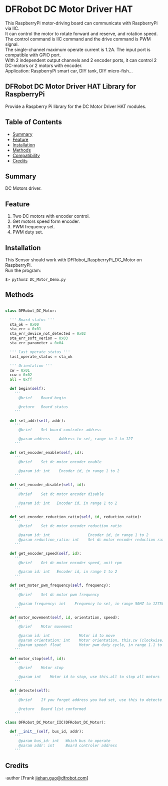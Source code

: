# DFRobot DC Motor Driver HAT

This RaspberryPi motor-driving board can communicate with RaspberryPi via IIC. <br>
It can control the motor to rotate forward and reserve, and rotation speed. <br>
The control command is IIC command and the drive command is PWM signal. <br>
The single-channel maximum operate current is 1.2A. The input port is compatible with GPIO port. <br>
With 2 independent output channels and 2 encoder ports, it can control 2 DC-motors or 2 motors with encoder. <br>
Application: RaspberryPi smart car, DIY tank, DIY micro-fish... <br>

## DFRobot DC Motor Driver HAT Library for RaspberryPi

Provide a Raspberry Pi library for the DC Motor Driver HAT modules.

## Table of Contents

* [Summary](#summary)
* [Feature](#feature)
* [Installation](#installation)
* [Methods](#methods)
* [Compatibility](#compatibility)
* [Credits](#credits)

## Summary

DC Motors driver.

## Feature

1. Two DC motors with encoder control. <br>
2. Get motors speed form encoder. <br>
3. PWM frequency set. <br>
4. PWM duty set. <br>

## Installation

This Sensor should work with DFRobot_RaspberryPi_DC_Motor on RaspberryPi. <br>
Run the program:

```
$> python2 DC_Motor_Demo.py
```

## Methods

```py

class DFRobot_DC_Motor:

  ''' Board status '''
  sta_ok = 0x00
  sta_err = 0x01
  sta_err_device_not_detected = 0x02
  sta_err_soft_verion = 0x03
  sta_err_parameter = 0x04

  ''' last operate status '''
  last_operate_status = sta_ok

  ''' Orientation '''
  cw = 0x01
  ccw = 0x02
  all = 0xff

  def begin(self):
    '''
      @brief    Board begin

      @return   Board status
    '''

  def set_addr(self, addr):
    '''
      @brief    Set board controler address

      @param address    Address to set, range in 1 to 127
    '''

  def set_encoder_enable(self, id):
    '''
      @brief    Set dc motor encoder enable

      @param id: int    Encoder id, in range 1 to 2
    '''
  
  def set_encoder_disable(self, id):
    '''
      @brief    Set dc motor encoder disable

      @param id: int   Encoder id, in range 1 to 2
    '''

  def set_encoder_reduction_ratio(self, id, reduction_ratio):
    '''
      @brief    Set dc motor encoder reduction ratio

      @param id: int                 Encoder id, in range 1 to 2
      @param reduction_ratio: int    Set dc motor encoder reduction ratio, range in 1 to 2000, (pulse per circle) = 16 * reduction_ratio * 2
    '''

  def get_encoder_speed(self, id):
    '''
      @brief    Get dc motor encoder speed, unit rpm

      @param id: int   Encoder id, in range 1 to 2
    '''

  def set_moter_pwm_frequency(self, frequency):
    '''
      @brief    Set dc motor pwm frequency

      @param frequency: int    Frequency to set, in range 50HZ to 12750HZ, (actual frequency) = frequency - (frequency % 50)
    '''

  def motor_movement(self, id, orientation, speed):
    '''
      @brief    Motor movement

      @param id: int             Motor id to move
      @param orientation: int    Motor orientation, this.cw (clockwise) or this.ccw (counterclockwise)
      @param speed: float        Motor pwm duty cycle, in range 1.1 to 99.9
    '''

  def motor_stop(self, id):
    '''
      @brief    Motor stop

      @param int    Motor id to stop, use this.all to stop all motors
    '''

  def detecte(self):
    '''
      @brief    If you forget address you had set, use this to detecte them, must have class instance

      @return   Board list conformed
    '''

class DFRobot_DC_Motor_IIC(DFRobot_DC_Motor):

  def __init__(self, bus_id, addr):
    '''
      @param bus_id: int   Which bus to operate
      @oaram addr: int     Board controler address
    '''

```

## Credits

·author [Frank jiehan.guo@dfrobot.com]
